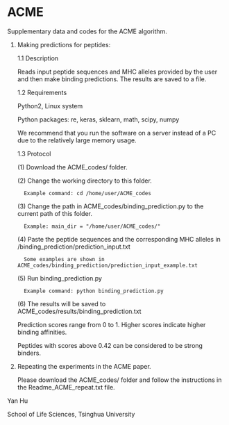 # ACME
Supplementary data and codes for the ACME algorithm.

1. Making predictions for peptides: 

    1.1 Description
  
    Reads input peptide sequences and MHC alleles provided by the user and then make binding predictions. The results are saved to a file.
    
    1.2 Requirements
  
    Python2, Linux system
    
    Python packages: re, keras, sklearn, math, scipy, numpy
    
    We recommend that you run the software on a server instead of a PC due to the relatively large memory usage.
    
    1.3 Protocol
    
    (1) Download the ACME_codes/ folder.
        
    (2) Change the working directory to this folder. 
        
         Example command: cd /home/user/ACME_codes
        
    (3) Change the path in ACME_codes/binding_prediction.py to the current path of this folder.

         Example: main_dir = "/home/user/ACME_codes/"
         
    (4) Paste the peptide sequences and the corresponding MHC alleles in /binding_prediction/prediction_input.txt
    
         Some examples are shown in ACME_codes/binding_prediction/prediction_input_example.txt
          
    (5) Run binding_prediction.py
    
         Example command: python binding_prediction.py
         
    (6) The results will be saved to ACME_codes/results/binding_prediction.txt
    
	Prediction scores range from 0 to 1. Higher scores indicate higher binding affinities.
	
	Peptides with scores above 0.42 can be considered to be strong binders.
    
2. Repeating the experiments in the ACME paper.

    Please download the ACME_codes/ folder and follow the instructions in the Readme_ACME_repeat.txt file.
  
Yan Hu

School of Life Sciences, Tsinghua University 
     
